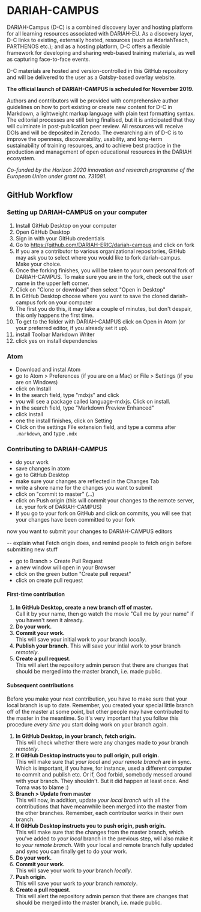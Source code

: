 # DARIAH-CAMPUS

DARIAH-Campus (D-C) is a combined discovery layer and hosting platform for all
learning resources associated with DARIAH-EU. As a discovery layer, D-C links to
existing, externally hosted, resources (such as #dariahTeach, PARTHENOS etc.);
and as a hosting platform, D-C offers a flexible framework for developing and
sharing web-based training materials, as well as capturing face-to-face events.

D-C materials are hosted and version-controlled in this GitHub repository and
will be delivered to the user as a Gatsby-based overlay website.

**The official launch of DARIAH-CAMPUS is scheduled for November 2019.**

Authors and contributors will be provided with comprehensive author guidelines
on how to port existing or create new content for D-C in Markdown, a lightweight
markup language with plain text formatting syntax. The editorial processes are
still being finalised, but it is anticipated that they will culminate in
post-publication peer review. All resources will receive DOIs and will be
deposited in Zenodo. The overarching aim of D-C is to improve the openness,
discoverability, usability, and long-term sustainability of training resources,
and to achieve best practice in the production and management of open
educational resources in the DARIAH ecosystem.

_Co-funded by the Horizon 2020 innovation and research programme of the European
Union under grant no. 731081._

## GitHub Workflow

### Setting up DARIAH-CAMPUS on your computer

1. Install GitHub Desktop on your computer
2. Open GitHub Desktop
3. Sign in with your GitHub credentials
4. Go to https://github.com/DARIAH-ERIC/dariah-campus and click on fork
5. If you are a contributor to various organizational repositories, GitHub may
   ask you to select where you would like to fork dariah-campus. Make your
   choice.
6. Once the forking finishes, you will be taken to your own personal fork of
   DARIAH-CAMPUS. To make sure you are in the fork, check out the user name in
   the upper left corner.
7. Click on "Clone or download" then select "Open in Desktop"
8. In GitHub Desktop choose where you want to save the cloned dariah-campus fork
   on your computer
9. The first you do this, it may take a couple of minutes, but don't despair,
   this only happens the first time.
10. To get to the folder with DARIAH-CAMPUS click on Open in Atom (or your
    preferred editor, if you already set it up).
11. install Toolbar Markdown Writer
12. click yes on install dependencies

### Atom

- Download and instal Atom
- go to Atom > Preferences (if you are on a Mac) or File > Settings (if you are
  on Windows)
- click on Install
- In the search field, type "mdxjs" and click
- you will see a package called language-mdxjs. Click on install.
- in the search field, type "Markdown Preview Enhanced"
- click install
- one the install finishes, click on Setting
- Click on the settings File extension field, and type a comma after
  `.markdown`, and type `.mdx`

### Contributing to DARIAH-CAMPUS

- do your work
- save changes in atom
- go to GitHub Desktop
- make sure your changes are reflected in the Changes Tab
- write a shore name for the changes you want to submit
- click on "commit to master" (...)
- click on Push origin (this will commit your changes to the remote server, i.e.
  your fork of DARIAH-CAMPUS)
- If you go to your fork on GitHub and click on commits, you will see that your
  changes have been committed to your fork

now you want to submit your changes to DARIAH-CAMPUS editors

-- explain what Fetch origin does, and remind people to fetch origin before
submitting new stuff

- go to Branch > Create Pull Request
- a new window will open in your Browser
- click on the green button "Create pull request"
- click on create pull request

#### First-time contribution

1. **In GitHub Desktop, create a new branch off of master.**  
   Call it by your name, then go watch the movie "Call me by your name" if you
   haven't seen it already.
2. **Do your work.**
3. **Commit your work.**  
   This will save your initial work to _your_ branch _locally_.
4. **Publish your branch.** This will save your intial work to _your_ branch
   _remotely_.
5. **Create a pull request.**  
   This will alert the repository admin person that there are changes that
   should be merged into the master branch, i.e. made public.

#### Subsequent contributions

Before you make your next contribution, you have to make sure that your local
branch is up to date. Remember, you created your special little branch off of
the master at some point, but other people may have contributed to the master in
the meantime. So it's very important that you follow this procedure _every time_
you start doing work on your branch again.

1. **In GitHub Desktop, in your branch, fetch origin.**  
   This will check whether there were any changes made to _your_ branch
   _remotely_.
2. **If GitHub Desktop instructs you to pull origin, pull origin.**  
   This will make sure that _your local_ and _your remote branch_ are in sync.
   Which is important, if you have, for instance, used a different computer to
   commit and publish etc. Or if, God forbid, somebody messed around with your
   branch. They shouldn't. But it did happen at least once. And Toma was to
   blame :)
3. **Branch > Update from master**  
   This will now, in addition, update _your local branch_ with all the
   contributions that have meanwhile been merged into the master from the other
   branches. Remember, each contributor works in their own branch.
4. **If GitHub Desktop instructs you to push origin, push origin.**  
   This will make sure that the changes from the master branch, which you've
   added to _your local_ branch in the previous step, will also make it to _your
   remote branch_. With your local and remote branch fully updated and sync you
   can finally get to do your work.
5. **Do your work.**
6. **Commit your work.**  
   This will save your work to _your_ branch _locally_.
7. **Push origin.**  
   This will save your work to _your_ branch _remotely_.
8. **Create a pull request.**  
   This will alert the repository admin person that there are changes that
   should be merged into the master branch, i.e. made public.
